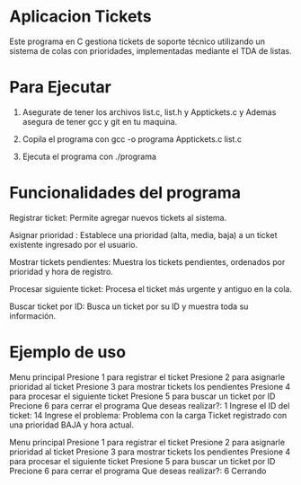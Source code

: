 # Aplicacion Tickets
Este programa en C gestiona tickets de soporte técnico utilizando un sistema de colas con prioridades, implementadas mediante el TDA de listas.

# Para Ejecutar
1) Asegurate de tener los archivos list.c, list.h y Apptickets.c y
Ademas asegura de tener gcc y git en tu maquina.

2) Copila el programa con  gcc -o programa Apptickets.c list.c

3) Ejecuta el programa con ./programa

# Funcionalidades del programa
Registrar ticket: Permite agregar nuevos tickets al sistema.

Asignar prioridad : Establece una prioridad (alta, media, baja) a un ticket existente ingresado por el usuario.

Mostrar tickets pendientes: Muestra los tickets pendientes, ordenados por prioridad y hora de registro.

Procesar siguiente ticket: Procesa el ticket más urgente y antiguo en la cola.

Buscar ticket por ID: Busca un ticket por su ID y muestra toda su información.

# Ejemplo de uso

 Menu principal
Presione 1 para registrar el ticket
Presione 2 para asignarle prioridad al ticket
Presione 3 para mostrar tickets los pendientes
Presione 4 para procesar el siguiente ticket
Presione 5 para buscar un ticket por ID
Precione 6 para cerrar el programa
Que deseas realizar?: 1
Ingrese el ID del ticket: 14
Ingrese el problema: Problema con la carga
Ticket registrado con una prioridad BAJA y hora actual.

 Menu principal
Presione 1 para registrar el ticket
Presione 2 para asignarle prioridad al ticket
Presione 3 para mostrar tickets los pendientes
Presione 4 para procesar el siguiente ticket
Presione 5 para buscar un ticket por ID
Precione 6 para cerrar el programa
Que deseas realizar?: 6
Cerrando